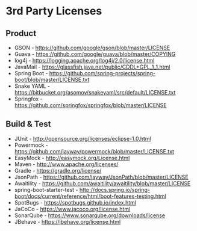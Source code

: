 # 3rd Party Licenses

## Product

* GSON         - https://github.com/google/gson/blob/master/LICENSE
* Guava        - https://github.com/google/guava/blob/master/COPYING
* log4j        - https://logging.apache.org/log4j/2.0/license.html
* JavaMail     - https://glassfish.java.net/public/CDDL+GPL_1_1.html
* Spring Boot  - https://github.com/spring-projects/spring-boot/blob/master/LICENSE.txt
* Snake YAML   - https://bitbucket.org/asomov/snakeyaml/src/default/LICENSE.txt
* Springfox    - https://github.com/springfox/springfox/blob/master/LICENSE

## Build & Test

* JUnit                     - http://opensource.org/licenses/eclipse-1.0.html
* Powermock                 - https://github.com/jayway/powermock/blob/master/LICENSE.txt
* EasyMock                  - http://easymock.org/License.html
* Maven                     - http://www.apache.org/licenses/
* Gradle                    - https://gradle.org/license/
* JsonPath                  - https://github.com/jayway/JsonPath/blob/master/LICENSE
* Awaitility                - https://github.com/awaitility/awaitility/blob/master/LICENSE
* spring-boot-starter-test  - http://docs.spring.io/spring-boot/docs/current/reference/html/boot-features-testing.html
* SpotBugs                  - https://spotbugs.github.io/index.html
* JaCoCo                    - https://www.jacoco.org/license.html
* SonarQube                 - https://www.sonarqube.org/downloads/license
* JBehave                   - https://jbehave.org/license.html


